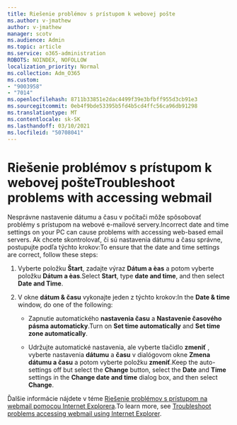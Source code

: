 ```yaml
---
title: Riešenie problémov s prístupom k webovej pošte
ms.author: v-jmathew
author: v-jmathew
manager: scotv
ms.audience: Admin
ms.topic: article
ms.service: o365-administration
ROBOTS: NOINDEX, NOFOLLOW
localization_priority: Normal
ms.collection: Adm_O365
ms.custom:
- "9003958"
- "7014"
ms.openlocfilehash: 8711b33851e2dac4499f39e3bfbff955d3cb91e3
ms.sourcegitcommit: 0eb4f9bde53395b5fd4b5cd4ffc56ca96db91298
ms.translationtype: MT
ms.contentlocale: sk-SK
ms.lasthandoff: 03/10/2021
ms.locfileid: "50708041"
---
```

# <a name="troubleshoot-problems-with-accessing-webmail"></a><span data-ttu-id="15b70-102">Riešenie problémov s prístupom k webovej pošte</span><span class="sxs-lookup"><span data-stu-id="15b70-102">Troubleshoot problems with accessing webmail</span></span>

<span data-ttu-id="15b70-103">Nesprávne nastavenie dátumu a času v počítači môže spôsobovať problémy s prístupom na webové e-mailové servery.</span><span class="sxs-lookup"><span data-stu-id="15b70-103">Incorrect date and time settings on your PC can cause problems with accessing web-based email servers.</span></span> <span data-ttu-id="15b70-104">Ak chcete skontrolovať, či sú nastavenia dátumu a času správne, postupujte podľa týchto krokov:</span><span class="sxs-lookup"><span data-stu-id="15b70-104">To ensure that the date and time settings are correct, follow these steps:</span></span>

1. <span data-ttu-id="15b70-105">Vyberte položku **Štart**, zadajte výraz **Dátum a èas** a potom vyberte položku **Dátum a èas**.</span><span class="sxs-lookup"><span data-stu-id="15b70-105">Select **Start**, type **date and time**, and then select **Date and Time**.</span></span>
2. <span data-ttu-id="15b70-106">V okne **dátum & času** vykonajte jeden z týchto krokov:</span><span class="sxs-lookup"><span data-stu-id="15b70-106">In the **Date & time** window, do one of the following:</span></span>

    - <span data-ttu-id="15b70-107">Zapnutie automatického **nastavenia času** a **Nastavenie časového pásma automaticky**.</span><span class="sxs-lookup"><span data-stu-id="15b70-107">Turn on **Set time automatically** and **Set time zone automatically**.</span></span>

    - <span data-ttu-id="15b70-108">Udržujte automatické nastavenia, ale vyberte tlačidlo **zmeniť** , vyberte nastavenia **dátumu** a **času** v dialógovom okne **Zmena dátumu a času** a potom vyberte položku **zmeniť**.</span><span class="sxs-lookup"><span data-stu-id="15b70-108">Keep the auto-settings off but select the **Change** button, select the **Date** and **Time** settings in the **Change date and time** dialog box, and then select **Change**.</span></span>

<span data-ttu-id="15b70-109">Ďalšie informácie nájdete v téme [Riešenie problémov s prístupom na webmail pomocou Internet Explorera](https://answers.microsoft.com/windows/forum/all/problem-accessing-email-through-ie/41f871f3-6df3-4bc9-a5bd-7f71651a2888).</span><span class="sxs-lookup"><span data-stu-id="15b70-109">To learn more, see [Troubleshoot problems accessing webmail using Internet Explorer](https://answers.microsoft.com/windows/forum/all/problem-accessing-email-through-ie/41f871f3-6df3-4bc9-a5bd-7f71651a2888).</span></span>
